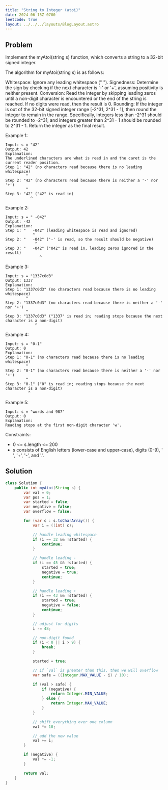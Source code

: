 ```yaml
---
title: "String to Integer (atoi)"
date: 2024-06-15Z-0700
leetcode: true
layout: ../../../layouts/BlogLayout.astro
---
```


## Problem

Implement the myAtoi(string s) function, which converts a string to a 32-bit signed integer.

The algorithm for myAtoi(string s) is as follows:

Whitespace: Ignore any leading whitespace (" ").
Signedness: Determine the sign by checking if the next character is '-' or '+', assuming positivity is neither present.
Conversion: Read the integer by skipping leading zeros until a non-digit character is encountered or the end of the string is reached. If no digits were read, then the result is 0.
Rounding: If the integer is out of the 32-bit signed integer range [-2^31, 2^31 - 1], then round the integer to remain in the range. Specifically, integers less than -2^31 should be rounded to -2^31, and integers greater than 2^31 - 1 should be rounded to 2^31 - 1.
Return the integer as the final result.

Example 1:

```text
Input: s = "42"
Output: 42
Explanation:
The underlined characters are what is read in and the caret is the current reader position.
Step 1: "42" (no characters read because there is no leading whitespace)
         ^
Step 2: "42" (no characters read because there is neither a '-' nor '+')
         ^
Step 3: "42" ("42" is read in)
           ^
```

Example 2:

```text
Input: s = " -042"
Output: -42
Explanation:
Step 1: "   -042" (leading whitespace is read and ignored)
            ^
Step 2: "   -042" ('-' is read, so the result should be negative)
             ^
Step 3: "   -042" ("042" is read in, leading zeros ignored in the result)
               ^
```

Example 3:

```text
Input: s = "1337c0d3"
Output: 1337
Explanation:
Step 1: "1337c0d3" (no characters read because there is no leading whitespace)
         ^
Step 2: "1337c0d3" (no characters read because there is neither a '-' nor '+')
         ^
Step 3: "1337c0d3" ("1337" is read in; reading stops because the next character is a non-digit)
             ^
```

Example 4:

```text
Input: s = "0-1"
Output: 0
Explanation:
Step 1: "0-1" (no characters read because there is no leading whitespace)
         ^
Step 2: "0-1" (no characters read because there is neither a '-' nor '+')
         ^
Step 3: "0-1" ("0" is read in; reading stops because the next character is a non-digit)
          ^
```

Example 5:

```text
Input: s = "words and 987"
Output: 0
Explanation:
Reading stops at the first non-digit character 'w'.
```

Constraints:

- 0 <= s.length <= 200
- s consists of English letters (lower-case and upper-case), digits (0-9), ' ', '+', '-', and '.'.

## Solution

```java
class Solution {
    public int myAtoi(String s) {
        var val = 0;
        var pos = 1;
        var started = false;
        var negative = false;
        var overflow = false;

        for (var c : s.toCharArray()) {
            var i = ((int) c);

            // handle leading whitespace
            if (i == 32 && !started) {
                continue;
            }

            // handle leading -
            if (i == 45 && !started) {
                started = true;
                negative = true;
                continue;
            }

            // handle leading +
            if (i == 43 && !started) {
                started = true;
                negative = false;
                continue;
            }

            // adjust for digits
            i -= 48;

            // non-digit found
            if (i < 0 || i > 9) {
                break;
            }

            started = true;

            // if `val` is greater than this, then we will overflow
            var safe = ((Integer.MAX_VALUE - i) / 10);

            if (val > safe) {
                if (negative) {
                    return Integer.MIN_VALUE;
                } else {
                    return Integer.MAX_VALUE;
                }
            }

            // shift everything over one column
            val *= 10;

            // add the new value
            val += i;
        }

        if (negative) {
            val *= -1;
        }

        return val;
    }
}
```
